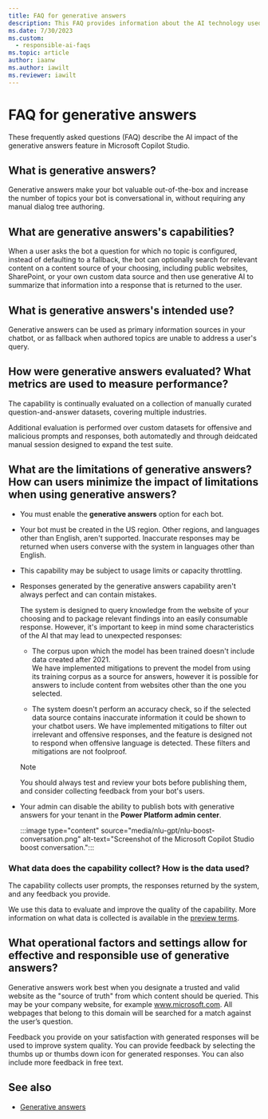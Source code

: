 ```yaml
---
title: FAQ for generative answers
description: This FAQ provides information about the AI technology used for the generative answers capability in Microsoft Copilot Studio, along with key considerations and details about how the AI is used, how it was tested and evaluated, and any specific limitations.
ms.date: 7/30/2023
ms.custom: 
  - responsible-ai-faqs
ms.topic: article
author: iaanw
ms.author: iawilt
ms.reviewer: iawilt
---
```


# FAQ for generative answers
These frequently asked questions (FAQ) describe the AI impact of the generative answers feature in Microsoft Copilot Studio.

## What is generative answers?
Generative answers make your bot valuable out-of-the-box and increase the number of topics your bot is conversational in, without requiring any manual dialog tree authoring. 

## What are generative answers's capabilities? 
When a user asks the bot a question for which no topic is configured, instead of defaulting to a fallback, the bot can optionally search for relevant content on a content source of your choosing, including public websites, SharePoint, or your own custom data source and then use generative AI to summarize that information into a response that is returned to the user. 

## What is generative answers's intended use?
Generative answers can be used as primary information sources in your chatbot, or as fallback when authored topics are unable to address a user's query.

## How were generative answers evaluated? What metrics are used to measure performance?
The capability is continually evaluated on a collection of manually curated question-and-answer datasets, covering multiple industries. 

Additional evaluation is performed over custom datasets for offensive and malicious prompts and responses, both automatedly and through deidcated manual session designed to expand the test suite.

## What are the limitations of generative answers? How can users minimize the impact of limitations when using generative answers?
- You must enable the **generative answers** option for each bot.

- Your bot must be created in the US region. Other regions, and languages other than English, aren't supported. Inaccurate responses may be returned when users converse with the system in languages other than English.

- This capability may be subject to usage limits or capacity throttling.

- Responses generated by the generative answers capability aren't always perfect and can contain mistakes. 

  The system is designed to query knowledge from the website of your choosing and to package relevant findings into an easily consumable response. However, it's important to keep in mind some characteristics of the AI that may lead to unexpected responses:

  - The corpus upon which the model has been trained doesn't include data created after 2021.  
    We have implemented mitigations to prevent the model from using its training corpus as a source for answers, however it is possible for answers to include content from websites other than the one you selected. 

  - The system doesn't perform an accuracy check, so if the selected data source contains inaccurate information it could be shown to your chatbot users. We have implemented mitigations to filter out irrelevant and offensive responses, and the feature is designed not to respond when offensive language is detected. These filters and mitigations are not foolproof.  

  > [!NOTE]
  > You should always test and review your bots before publishing them, and consider collecting feedback from your bot's users.

- Your admin can disable the ability to publish bots with generative answers for your tenant in the **Power Platform admin center**. 

  :::image type="content" source="media/nlu-gpt/nlu-boost-conversation.png" alt-text="Screenshot of the Microsoft Copilot Studio boost conversation.":::

### What data does the capability collect? How is the data used?
The capability collects user prompts, the responses returned by the system, and any feedback you provide. 

We use this data to evaluate and improve the quality of the capability. More information on what data is collected is available in the [preview terms](https://go.microsoft.com/fwlink/?linkid=2189520). 

## What operational factors and settings allow for effective and responsible use of generative answers?
Generative answers work best when you designate a trusted and valid website as the "source of truth" from which content should be queried. This may be your company website, for example www.microsoft.com. All webpages that belong to this domain will be searched for a match against the user’s question.

Feedback you provide on your satisfaction with generated responses will be used to improve system quality. You can provide feedback by selecting the thumbs up or thumbs down icon for generated responses. You can also include more feedback in free text.

## See also

- [Generative answers](nlu-boost-conversations.md)
